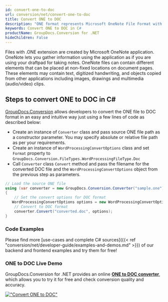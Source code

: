 ```yaml
---
id: convert-one-to-doc
url: conversion/net/convert-one-to-doc
title: Convert ONE to DOC
description: "ONE format represents Microsoft OneNote File Format with .one extension. Learn how to convert ONE to DOC file programmatically in C# language using GroupDocs.Conversion for .NET library."
keywords: Convert ONE to DOC in C#
productName: GroupDocs.Conversion for .NET
hideChildren: False
---
```


Files with .ONE extension are created by Microsoft OneNote application. OneNote lets you gather information using the application as if you are using your draftpad for taking notes. OneNote files can contain different elements that can be placed at non-fixed locations on document pages. These elements may contain text, digitized handwriting, and objects copied from other applications including images, drawings and multimedia (audio/video) clips.

## Steps to convert ONE to DOC in C#

[GroupDocs.Conversion](https://products.groupdocs.com/conversion/net) allows developers to convert the ONE file to DOC format in an easy and intuitive way just using a few lines of code as described below:

* Create an instance of `Converter` class and pass source ONE file path as a constructor parameter. You may specify absolute or relative file path as per your requirements. 
* Create an instance of `WordProcessingConvertOptions` class and set `Format` property to `GroupDocs.Conversion.FileTypes.WordProcessingFileType.Doc`
* Call `Converter` class `Convert` method and pass the filename for the converted DOC file and the `WordProcessingConvertOptions` object from the previous step as parameters.

```csharp
// Load the source ONE file
using (var converter = new GroupDocs.Conversion.Converter("sample.one"))
{
    // Set the convert options for DOC format
   WordProcessingConvertOptions options = new WordProcessingConvertOptions { Format = GroupDocs.Conversion.FileTypes.WordProcessingFileType.Doc };
    // Convert to DOC format
    converter.Convert("converted.doc", options);
}
```

### Code Examples

Please find more [use-cases and complete C# sources]({{< ref "conversion/net/developer-guide/examples-and-demos.md" >}}) of our backend and frontend examples and try them for free!

### ONE to DOC Live Demo

GroupDocs.Conversion for .NET provides an online [**ONE to DOC converter**](https://products.groupdocs.app/conversion/one-to-doc), which allows you to try it for free and check conversion quality and accuracy.

[!["Convert ONE to DOC"](conversion/net/images/convert-to-doc/convert-one-to-doc.png)](https://products.groupdocs.app/conversion/one-to-doc)